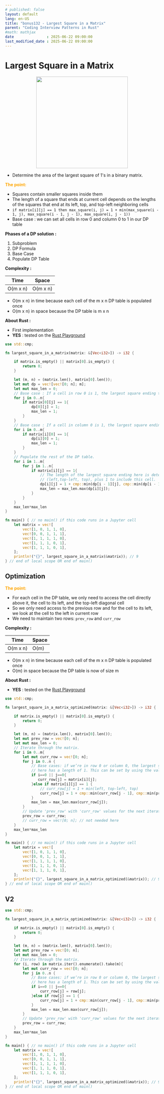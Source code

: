 ```yaml
---
# published: false
layout: default
lang: en-US
title: "bonus132 - Largest Square in a Matrix"
parent: "Coding Interview Patterns in Rust"
#math: mathjax
date               : 2025-06-22 09:00:00
last_modified_date : 2025-06-22 09:00:00
---
```


# Largest Square in a Matrix

<div align="center">
<img src="../assets/chap_15.webp" alt="" width="300" loading="lazy"/>
</div>

* Determine the area of the largest square of 1's in a binary matrix.



<span style="color:orange"><b>The point:</b></span>

* Squares contain smaller squares inside them
* The length of a square that ends at current cell depends on the lengths of the squares that end at its left, top, and top-left neighboring cells
* `if matrix[i][j] == 1 then max_square(i, j) = 1 + min(max_square(i - 1, j), max_square(i - 1, j - 1), max_square(i, j - 1))`
* Base case : we can set all cells in row 0 and column 0 to 1 in our DP table

**Phases of a DP solution :**
1. Subproblem
1. DP Formula
1. Base Case
1. Populate DP Table




**Complexity :**

| Time        | Space        |
|-------------|--------------|
| O(m x n)    | O(m x n)     |

* O(m x n) in time because each cell of the m x n DP table is populated once
* O(m x n) in space because the DP table is m x n


**About Rust :**
* First implementation
* **YES** : tested on the [Rust Playground](https://play.rust-lang.org/)







<!-- <span style="color:red"><b>TODO : </b></span> 
* Add comments in code -->


<!-- * <span style="color:lime"><b>Preferred solution?</b></span>      -->




```rust
use std::cmp;

fn largest_square_in_a_matrix(matrix: &[Vec<i32>]) -> i32 {

    if matrix.is_empty() || matrix[0].is_empty() {
        return 0;
    }

    let (m, n) = (matrix.len(), matrix[0].len());
    let mut dp = vec![vec![0; n]; m];
    let mut max_len = 0;
    // Base case : If a cell in row 0 is 1, the largest square ending there has a length of 1
    for j in 0..n{
        if matrix[0][j] == 1{
            dp[0][j] = 1;
            max_len = 1;
        }
    }
    // Base case : If a cell in column 0 is 1, the largest square ending there has a length of 1.
    for i in 0..m{
        if matrix[i][0] == 1{
            dp[i][0] = 1;
            max_len = 1;
        }
    }
    // Populate the rest of the DP table.
    for i in 1..m{
        for j in 1..n{
            if matrix[i][j] == 1{
                // The length of the largest square ending here is determined by the smallest square ending at the neighboring cells 
                // (left,top-left, top), plus 1 to include this cell.
                dp[i][j] = 1 + cmp::min(dp[i - 1][j], cmp::min(dp[i - 1][j - 1], dp[i][j - 1]));
                max_len = max_len.max(dp[i][j]);
            }
        }
    }
    max_len*max_len
}

fn main() { // no main() if this code runs in a Jupyter cell
    let matrix = vec![
        vec![1, 0, 1, 1, 0],
        vec![0, 0, 1, 1, 1],
        vec![1, 1, 1, 1, 0],
        vec![1, 1, 1, 0, 1],
        vec![1, 1, 1, 0, 1],
    ];
    println!("{}", largest_square_in_a_matrix(&matrix)); // 9
} // end of local scope OR end of main()
```

## Optimization

<span style="color:orange"><b>The point:</b></span>

* For each cell in the DP table, we only need to access the cell directly above it, the cell to its left, and the top-left diagonal cell
* So we only need access to the previous row and for the cell to its left, we look at the cell to the left in current row 
* We need to maintain two rows: `prev_row` and `curr_row`


**Complexity :**

| Time        | Space        |
|-------------|--------------|
| O(m x n)    | O(m)     |

* O(m x n) in time because each cell of the m x n DP table is populated once
* O(m) in space because the DP table is now of size m


**About Rust :**
* **YES** : tested on the [Rust Playground](https://play.rust-lang.org/)







<!-- <span style="color:red"><b>TODO : </b></span> 
* Add comments in code -->


<!-- * <span style="color:lime"><b>Preferred solution?</b></span>      -->





```rust
use std::cmp;

fn largest_square_in_a_matrix_optimized(matrix: &[Vec<i32>]) -> i32 {

    if matrix.is_empty() || matrix[0].is_empty() {
        return 0;
    }

    let (m, n) = (matrix.len(), matrix[0].len());
    let mut prev_row = vec![0; n];
    let mut max_len = 0;
    // Iterate through the matrix.
    for i in 0..m{
        let mut curr_row = vec![0; n];
        for j in 0..n {
            // Base cases: if we’re in row 0 or column 0, the largest square ending
            // here has a length of 1. This can be set by using the value in the input matrix
            if i==0 || j==0{
               curr_row[j] = matrix[i][j]; 
            }else if matrix[i][j] == 1 {
                // curr_row[j] = 1 + min(left, top-left, top)
                curr_row[j] = 1 + cmp::min(curr_row[j - 1], cmp::min(prev_row[j - 1], prev_row[j]));
            }
            max_len = max_len.max(curr_row[j]);
        }
        // Update 'prev_row' with 'curr_row' values for the next iteration.
        prev_row = curr_row;
        // curr_row = vec![0; n]; // not needed here
    }
    max_len*max_len
}

fn main() { // no main() if this code runs in a Jupyter cell
    let matrix = vec![
        vec![1, 0, 1, 1, 0],
        vec![0, 0, 1, 1, 1],
        vec![1, 1, 1, 1, 0],
        vec![1, 1, 1, 0, 1],
        vec![1, 1, 1, 0, 1],
    ];
    println!("{}", largest_square_in_a_matrix_optimized(&matrix)); // 9
} // end of local scope OR end of main()
```

## V2


```rust
use std::cmp;

fn largest_square_in_a_matrix_optimized(matrix: &[Vec<i32>]) -> i32 {

    if matrix.is_empty() || matrix[0].is_empty() {
        return 0;
    }

    let (m, n) = (matrix.len(), matrix[0].len());
    let mut prev_row = vec![0; n];
    let mut max_len = 0;
    // Iterate through the matrix.
    for (i, row) in matrix.iter().enumerate().take(m){
        let mut curr_row = vec![0; n];
        for j in 0..n {
            // Base cases: if we’re in row 0 or column 0, the largest square ending
            // here has a length of 1. This can be set by using the value in the input matrix
            if i==0 || j==0{
                curr_row[j] = row[j]; 
            }else if row[j] == 1 {
                curr_row[j] = 1 + cmp::min(curr_row[j - 1], cmp::min(prev_row[j - 1], prev_row[j]));
            }
            max_len = max_len.max(curr_row[j]);
        }
        // Update 'prev_row' with 'curr_row' values for the next iteration.
        prev_row = curr_row;
    }
    max_len*max_len
}

fn main() { // no main() if this code runs in a Jupyter cell
    let matrix = vec![
        vec![1, 0, 1, 1, 0],
        vec![0, 0, 1, 1, 1],
        vec![1, 1, 1, 1, 0],
        vec![1, 1, 1, 0, 1],
        vec![1, 1, 1, 0, 1],
    ];
    println!("{}", largest_square_in_a_matrix_optimized(&matrix)); // 9
} // end of local scope OR end of main()
```
